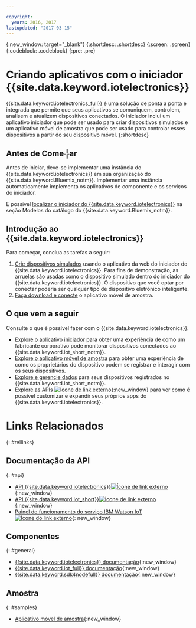 ```yaml
---

copyright:
  years: 2016, 2017
lastupdated: "2017-03-15"
---
```


<!-- Common attributes used in the template are defined as follows: -->
{:new_window: target="\_blank"}
{:shortdesc: .shortdesc}
{:screen: .screen}
{:codeblock: .codeblock}
{:pre: .pre}

<!-- Note to writers - index.md and iot4egettingstarted.md are (almost) duplicates and a change to one should be made to both. index.md appears within the product app as the getting started page. iot4egettingstarted.md appears as the top level topic in the docs toc. -->

# Criando aplicativos com o iniciador {{site.data.keyword.iotelectronics}}

{{site.data.keyword.iotelectronics_full}} é uma solução de ponta a ponta e integrada que permite que seus aplicativos se comuniquem,
controlem, analisem e atualizem dispositivos conectados. O iniciador inclui um aplicativo iniciador que pode ser usado para criar dispositivos simulados e um aplicativo móvel de amostra que pode ser usado para
controlar esses dispositivos a partir do seu dispositivo móvel.
{:shortdesc}

## Antes de Come╬ar

Antes de iniciar, deve-se implementar uma instância do {{site.data.keyword.iotelectronics}} em sua organização do {{site.data.keyword.Bluemix_notm}}. Implementar uma instância
automaticamente implementa os aplicativos de componente e os serviços do iniciador.

 É possível
[localizar
o iniciador do {{site.data.keyword.iotelectronics}}](https://console.{DomainName}/catalog/starters/iot-for-electronics-starter/) na
seção Modelos do catálogo do
{{site.data.keyword.Bluemix_notm}}.

## Introdução ao {{site.data.keyword.iotelectronics}}
Para começar, conclua as tarefas a seguir:

1. [Crie dispositivos simulados](iot4ecreatingappliances.html) usando o aplicativo da web do iniciador do {{site.data.keyword.iotelectronics}}. Para fins de demonstração, as arruelas são usadas como o dispositivo simulado dentro do iniciador do {{site.data.keyword.iotelectronics}}. O dispositivo
que você optar por conectar poderia ser qualquer tipo de dispositivo eletrônico inteligente.
2. [Faça download e conecte](iotelectronics_config_mobile.html) o aplicativo móvel de amostra.


## O que vem a seguir
Consulte o que é possível fazer com o {{site.data.keyword.iotelectronics}}.

- [Explore o aplicativo iniciador](iot4ecreatingappliances.html) para obter uma experiência de como um fabricante corporativo pode monitorar dispositivos conectados ao
{{site.data.keyword.iot_short_notm}}.
- [Explore o aplicativo móvel de amostra](iotelectronics_config_mobile.html) para obter uma experiência de como os proprietários do dispositivo podem se registrar e interagir
com os seus dispositivos.
- [Explore e gerencie dados](iotelectronics_dashboard.html) para seus dispositivos registrados no {{site.data.keyword.iot_short_notm}}.
- [Explore as APIs ![Ícone de link externo](../../icons/launch-glyph.svg)](http://ibmiotforelectronics.mybluemix.net/public/iot4eregistrationapi.html){:new_window} para ver como é possível customizar e expandir seus próprios apps do {{site.data.keyword.iotelectronics}}.

# Links Relacionados
{: #rellinks}
<!-- Related Links last updated 23 October 2016 - new API source -->
## Documentação da API
{: #api}
* [API {{site.data.keyword.iotelectronics}}![Ícone de link externo](../../icons/launch-glyph.svg)](https://broker-uss-iot4e.electronics.internetofthings.ibmcloud.com/public/iot4eregistrationapi.html){:new_window}
* [API {{site.data.keyword.iot_short}}![Ícone de link externo](../../icons/launch-glyph.svg)](https://developer.ibm.com/iotfoundation/recipes/api-documentation/){:new_window}
* [Painel de funcionamento do serviço IBM Watson IoT ![Ícone do link externo](../../icons/launch-glyph.svg)](https://status.internetofthings.ibmcloud.com){: new_window}

## Componentes
{: #general}

* [{{site.data.keyword.iotelectronics}} documentação](iotelectronics_overview.html){:new_window}
* [{{site.data.keyword.iot_full}} documentação](https://console.ng.bluemix.net/docs/services/IoT/index.html){:new_window}
* [{{site.data.keyword.sdk4nodefull}} documentação](https://console.ng.bluemix.net/docs/runtimes/nodejs/index.html#nodejs_runtime){:new_window}

## Amostra
{: #samples}
* [Aplicativo móvel de
amostra](https://console.ng.bluemix.net/docs/starters/IotElectronics/iotelectronics_config_mobile.html){:new_window}
